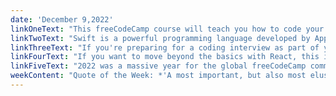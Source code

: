 ```yaml
---
date: 'December 9,2022'
linkOneText: "This freeCodeCamp course will teach you how to code your own Python apps that run directly on Windows, Mac, or Linux — not just in a browser. You'll learn powerful Python libraries like Qt and PySide6. This way you can build apps that run natively on computers, and leverage their full processing power. (5 hour YouTube course): https://www.freecodecamp.org/news/python-gui-development-using-pyside6-and-qt/"
linkTwoText: "Swift is a powerful programming language developed by Apple. A lot of developers who build apps for either iOS and MacOS prefer to code in Swift. In this in-depth course, a lead iOS developer will teach you Swift development fundamentals. You'll learn about variables, operators, error handling, and even asynchronous programming. (7 hour YouTube course): https://www.freecodecamp.org/news/learn-the-swift-programming-language/"
linkThreeText: "If you're preparing for a coding interview as part of your developer job search, you're going to want to read this. Dijkstra's Algorithm is an iconic graph algorithm with many uses in computer science. You can use it to find the shortest path between two nodes in a graph, or the shortest path from one fixed node to the rest of the nodes in a graph. This detailed explanation — with diagrams and a pseudocode example — will help you appreciate its true brilliance. (12 minute read): https://www.freecodecamp.org/news/dijkstras-algorithm-explained-with-a-pseudocode-example/"
linkFourText: "If you want to move beyond the basics with React, this intermediate JavaScript tutorial will teach you about Separation of Concerns. You'll learn about React Container Components, Presentational Components, and how to make your code easier to maintain over time. (15 minute read): https://www.freecodecamp.org/news/separation-of-concerns-react-container-and-presentational-components/"
linkFiveText: "2022 was a massive year for the global freeCodeCamp community. Thousands of people volunteered to help make our charity and our learning resources better. I'm thrilled to announce this year's Top Contributors. These 696 friendly people have earned this distinction through going above and beyond in helping fellow learners. Whether they answered questions on the community forum, translated tutorials, contributed to our open source codebases, or designed new courses — we deeply appreciate their efforts. (10 minute read): https://www.freecodecamp.org/news/freecodecamp-2022-top-contributors/"
weekContent: "Quote of the Week: *'A most important, but also most elusive, aspect of any tool is its influence on the habits of those who train themselves in its use. If the tool is a programming language, this influence is — whether we like it or not — an influence on our thinking habits.'* — Edsger Dijkstra, Mathematician and Computer Scientist"
---
```

